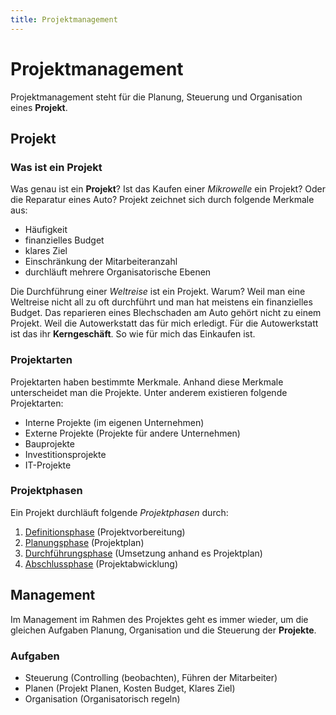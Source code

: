 ```yaml
---
title: Projektmanagement
---
```


# Projektmanagement


Projektmanagement steht für die Planung, Steuerung und Organisation
eines **Projekt**.

## Projekt

### Was ist ein Projekt

Was genau ist ein **Projekt**? Ist das Kaufen einer *Mikrowelle* ein
Projekt? Oder die Reparatur eines Auto? Projekt zeichnet sich durch
folgende Merkmale aus:

-   Häufigkeit
-   finanzielles Budget
-   klares Ziel
-   Einschränkung der Mitarbeiteranzahl
-   durchläuft mehrere Organisatorische Ebenen

Die Durchführung einer *Weltreise* ist ein Projekt. Warum? Weil man eine
Weltreise nicht all zu oft durchführt und man hat meistens ein
finanzielles Budget. Das reparieren eines Blechschaden am Auto gehört
nicht zu einem Projekt. Weil die Autowerkstatt das für mich erledigt.
Für die Autowerkstatt ist das ihr **Kerngeschäft**. So wie für mich das
Einkaufen ist.

### Projektarten

Projektarten haben bestimmte Merkmale. Anhand diese Merkmale
unterscheidet man die Projekte. Unter anderem existieren folgende
Projektarten:

-   Interne Projekte (im eigenen Unternehmen)
-   Externe Projekte (Projekte für andere Unternehmen)
-   Bauprojekte
-   Investitionsprojekte
-   IT-Projekte

### Projektphasen

Ein Projekt durchläuft folgende *Projektphasen* durch:

1.  [Definitionsphase](/Definitionsphase) (Projektvorbereitung)
2.  [Planungsphase](/Planungsphase) (Projektplan)
3.  [Durchführungsphase](/Durchführungsphase) (Umsetzung anhand es Projektplan)
4.  [Abschlussphase](/Abschlussphase) (Projektabwicklung)

## Management

Im Management im Rahmen des Projektes geht es immer wieder, um die
gleichen Aufgaben Planung, Organisation und die Steuerung der
**Projekte**.

### Aufgaben

-   Steuerung (Controlling (beobachten), Führen der Mitarbeiter)
-   Planen (Projekt Planen, Kosten Budget, Klares Ziel)
-   Organisation (Organisatorisch regeln)
